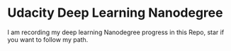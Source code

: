 # Udacity Deep Learning Nanodegree 

I am recording my deep learning Nanodegree progress in this Repo, star if you want to follow my path.
